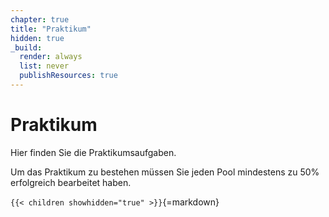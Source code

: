 ```yaml
---
chapter: true
title: "Praktikum"
hidden: true
_build:
  render: always
  list: never
  publishResources: true
---
```



# Praktikum

Hier finden Sie die Praktikumsaufgaben.

Um das Praktikum zu bestehen müssen Sie jeden Pool mindestens zu 50% erfolgreich bearbeitet haben.

`{{< children showhidden="true" >}}`{=markdown}
